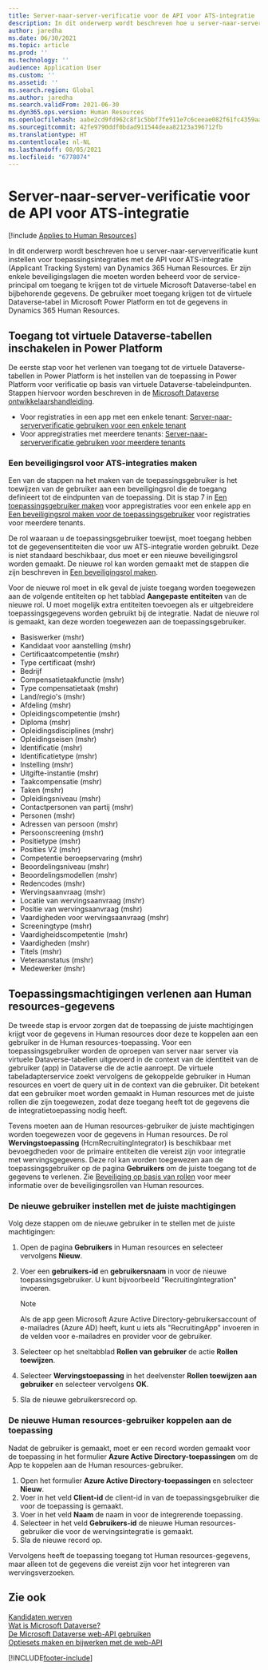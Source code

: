 ```yaml
---
title: Server-naar-server-verificatie voor de API voor ATS-integratie
description: In dit onderwerp wordt beschreven hoe u server-naar-serververificatie kunt instellen voor integraties met de API voor ATS-integratie (Applicant Tracking System) van Dynamics 365 Human Resources.
author: jaredha
ms.date: 06/30/2021
ms.topic: article
ms.prod: ''
ms.technology: ''
audience: Application User
ms.custom: ''
ms.assetid: ''
ms.search.region: Global
ms.author: jaredha
ms.search.validFrom: 2021-06-30
ms.dyn365.ops.version: Human Resources
ms.openlocfilehash: aabe2cd9fd962c8f1c5bbf7fe911e7c6ceeae082f61fc4359aaf7bf197531eff
ms.sourcegitcommit: 42fe9790ddf0bdad911544deaa82123a396712fb
ms.translationtype: HT
ms.contentlocale: nl-NL
ms.lasthandoff: 08/05/2021
ms.locfileid: "6778074"
---
```

# <a name="server-to-server-authentication-for-the-ats-integration-api"></a>Server-naar-server-verificatie voor de API voor ATS-integratie

[!include [Applies to Human Resources](../includes/applies-to-hr.md)]

In dit onderwerp wordt beschreven hoe u server-naar-serververificatie kunt instellen voor toepassingsintegraties met de API voor ATS-integratie (Applicant Tracking System) van Dynamics 365 Human Resources. Er zijn enkele beveiligingslagen die moeten worden beheerd voor de service-principal om toegang te krijgen tot de virtuele Microsoft Dataverse-tabel en bijbehorende gegevens. De gebruiker moet toegang krijgen tot de virtuele Dataverse-tabel in Microsoft Power Platform en tot de gegevens in Dynamics 365 Human Resources.

## <a name="enable-access-to-dataverse-virtual-tables-in-power-platform"></a>Toegang tot virtuele Dataverse-tabellen inschakelen in Power Platform

De eerste stap voor het verlenen van toegang tot de virtuele Dataverse-tabellen in Power Platform is het instellen van de toepassing in Power Platform voor verificatie op basis van virtuele Dataverse-tabeleindpunten. Stappen hiervoor worden beschreven in de [Microsoft Dataverse ontwikkelaarshandleiding](/powerapps/developer/data-platform).

  - Voor registraties in een app met een enkele tenant: [Server-naar-serververificatie gebruiken voor een enkele tenant](/powerapps/developer/data-platform/use-single-tenant-server-server-authentication)
  - Voor appregistraties met meerdere tenants: [Server-naar-serververificatie gebruiken voor meerdere tenants](/powerapps/developer/data-platform/use-multi-tenant-server-server-authentication)

### <a name="creating-a-security-role-for-ats-integrations"></a>Een beveiligingsrol voor ATS-integraties maken

Een van de stappen na het maken van de toepassingsgebruiker is het toewijzen van de gebruiker aan een beveiligingsrol die de toegang definieert tot de eindpunten van de toepassing. Dit is stap 7 in [Een toepassingsgebruiker maken](/powerapps/developer/data-platform/use-single-tenant-server-server-authentication#application-user-creation) voor appregistraties voor een enkele app en [Een beveiligingsrol maken voor de toepassingsgebruiker](/powerapps/developer/data-platform/use-multi-tenant-server-server-authentication#create-a-security-role-for-the-application-user) voor registraties voor meerdere tenants. 

De rol waaraan u de toepassingsgebruiker toewijst, moet toegang hebben tot de gegevensentiteiten die voor uw ATS-integratie worden gebruikt. Deze is niet standaard beschikbaar, dus moet er een nieuwe beveiligingsrol worden gemaakt. De nieuwe rol kan worden gemaakt met de stappen die zijn beschreven in [Een beveiligingsrol maken](/power-platform/admin/create-edit-security-role#create-a-security-role).

Voor de nieuwe rol moet in elk geval de juiste toegang worden toegewezen aan de volgende entiteiten op het tabblad **Aangepaste entiteiten** van de nieuwe rol. U moet mogelijk extra entiteiten toevoegen als er uitgebreidere toepassingsgegevens worden gebruikt bij de integratie. Nadat de nieuwe rol is gemaakt, kan deze worden toegewezen aan de toepassingsgebruiker.

  - Basiswerker (mshr)
  - Kandidaat voor aanstelling (mshr)
  - Certificaatcompetentie (mshr)
  - Type certificaat (mshr)
  - Bedrijf
  - Compensatietaakfunctie (mshr)
  - Type compensatietaak (mshr)
  - Land/regio's (mshr)
  - Afdeling (mshr)
  - Opleidingscompetentie (mshr)
  - Diploma (mshr)
  - Opleidingsdisciplines (mshr)
  - Opleidingseisen (mshr)
  - Identificatie (mshr)
  - Identificatietype (mshr)
  - Instelling (mshr)
  - Uitgifte-instantie (mshr)
  - Taakcompensatie (mshr)
  - Taken (mshr)
  - Opleidingsniveau (mshr)
  - Contactpersonen van partij (mshr)
  - Personen (mshr)
  - Adressen van persoon (mshr)
  - Persoonscreening (mshr)
  - Positietype (mshr)
  - Posities V2 (mshr)
  - Competentie beroepservaring (mshr)
  - Beoordelingsniveau (mshr)
  - Beoordelingsmodellen (mshr)
  - Redencodes (mshr)
  - Wervingsaanvraag (mshr)
  - Locatie van wervingsaanvraag (mshr)
  - Positie van wervingsaanvraag (mshr)
  - Vaardigheden voor wervingsaanvraag (mshr)
  - Screeningtype (mshr)
  - Vaardigheidscompetentie (mshr)
  - Vaardigheden (mshr)
  - Titels (mshr)
  - Veteraanstatus (mshr)
  - Medewerker (mshr)

## <a name="granting-application-permissions-to-human-resources-data"></a>Toepassingsmachtigingen verlenen aan Human resources-gegevens

De tweede stap is ervoor zorgen dat de toepassing de juiste machtigingen krijgt voor de gegevens in Human resources door deze te koppelen aan een gebruiker in de Human resources-toepassing. Voor een toepassingsgebruiker worden de oproepen van server naar server via virtuele Dataverse-tabellen uitgevoerd in de context van de identiteit van de gebruiker (app) in Dataverse die de actie aanroept. De virtuele tabeladapterservice zoekt vervolgens de gekoppelde gebruiker in Human resources en voert de query uit in de context van die gebruiker. Dit betekent dat een gebruiker moet worden gemaakt in Human resources met de juiste rollen die zijn toegewezen, zodat deze toegang heeft tot de gegevens die de integratietoepassing nodig heeft.

Tevens moeten aan de Human resources-gebruiker de juiste machtigingen worden toegewezen voor de gegevens in Human resources. De rol **Wervingstoepassing** (HcmRecruitingIntegrator) is beschikbaar met bevoegdheden voor de primaire entiteiten die vereist zijn voor integratie met wervingsgegevens. Deze rol kan worden toegewezen aan de toepassingsgebruiker op de pagina **Gebruikers** om de juiste toegang tot de gegevens te verlenen. Zie [Beveiliging op basis van rollen](/fin-ops-core/dev-itpro/sysadmin/role-based-security) voor meer informatie over de beveiligingsrollen van Human resources.

### <a name="set-up-the-new-user-with-appropriate-permissions"></a>De nieuwe gebruiker instellen met de juiste machtigingen

Volg deze stappen om de nieuwe gebruiker in te stellen met de juiste machtigingen:

  1. Open de pagina **Gebruikers** in Human resources en selecteer vervolgens **Nieuw**.
  2. Voer een **gebruikers-id** en **gebruikersnaam** in voor de nieuwe toepassingsgebruiker. U kunt bijvoorbeeld "RecruitingIntegration" invoeren.

      > [!NOTE]
      > Als de app geen Microsoft Azure Active Directory-gebruikersaccount of e-mailadres (Azure AD) heeft, kunt u iets als "RecruitingApp" invoeren in de velden voor e-mailadres en provider voor de gebruiker.

  3. Selecteer op het sneltabblad **Rollen van gebruiker** de actie **Rollen toewijzen**.
  4. Selecteer **Wervingstoepassing** in het deelvenster **Rollen toewijzen aan gebruiker** en selecteer vervolgens **OK**.
  5. Sla de nieuwe gebruikersrecord op.

### <a name="link-the-new-human-resources-user-to-the-application"></a>De nieuwe Human resources-gebruiker koppelen aan de toepassing

Nadat de gebruiker is gemaakt, moet er een record worden gemaakt voor de toepassing in het formulier **Azure Active Directory-toepassingen** om de App te koppelen aan de Human resources-gebruiker.

  1. Open het formulier **Azure Active Directory-toepassingen** en selecteer **Nieuw**.
  2. Voer in het veld **Client-id** de client-id in van de toepassingsgebruiker die voor de toepassing is gemaakt.
  3. Voer in het veld **Naam** de naam in voor de integrerende toepassing.
  4. Selecteer in het veld **Gebruikers-id** de nieuwe Human resources-gebruiker die voor de wervingsintegratie is gemaakt.
  5. Sla de nieuwe record op.

Vervolgens heeft de toepassing toegang tot Human resources-gegevens, maar alleen tot de gegevens die vereist zijn voor het integreren van wervingsverzoeken.

## <a name="see-also"></a>Zie ook

[Kandidaten werven](hr-personnel-recruit.md)<br>
[Wat is Microsoft Dataverse?](/powerapps/maker/data-platform/data-platform-intro)<br>
[De Microsoft Dataverse web-API gebruiken](/powerapps/developer/data-platform/webapi/overview)<br>
[Optiesets maken en bijwerken met de web-API](/powerapps/developer/data-platform/webapi/create-update-optionsets)<br>

[!INCLUDE[footer-include](../includes/footer-banner.md)]
